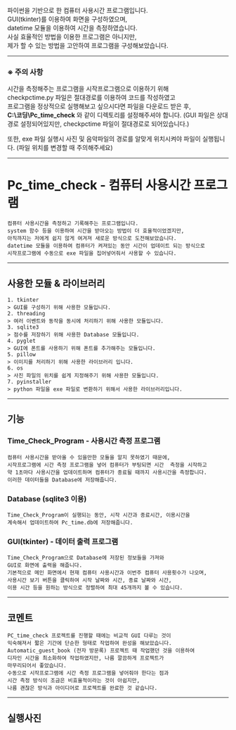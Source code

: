 파이썬을 기반으로 한 컴퓨터 사용시간 프로그램입니다.   
GUI(tkinter)를 이용하여 화면을 구성하였으며,   
datetime 모듈을 이용하여 시간을 측정하였습니다.   
사실 효율적인 방법을 이용한 프로그램은 아니지만,   
제가 할 수 있는 방법을 고안하여 프로그램을 구성해보았습니다.   

   ***
### ※ 주의 사항   
시간을 측정해주는 프로그램을 시작프로그램으로 이용하기 위해   
checkpctime.py 파일은 절대경로를 이용하여 코드를 작성하였고   
프로그램을 정상적으로 실행해보고 싶으시다면 파일을 다운로드 받은 후,   
__C:\코딩\Pc_time_check__ 와 같이 디렉토리를 설정해주셔야 합니다.
(GUI 파일은 상대경로 설정되어있지만, checkpctime 파일이 절대경로로 되어있습니다.)      
   
또한, exe 파일 실행시 사진 및 음악파일의 경로를 알맞게 위치시켜야 파일이 실행됩니다. (파일 위치를 변경할 때 주의해주세요)   
   ***

# Pc_time_check - 컴퓨터 사용시간 프로그램
    컴퓨터 사용시간을 측정하고 기록해주는 프로그램입니다.   
    system 함수 등을 이용하여 시간을 받아오는 방법이 더 효율적이었겠지만,   
    아직까지는 저에게 쉽지 않게 여겨져 새로운 방식으로 도전해보았습니다.   
    datetime 모듈을 이용하여 컴퓨터가 켜져있는 동안 시간이 업데이트 되는 방식으로   
    시작프로그램에 수동으로 exe 파일을 집어넣어줘서 사용할 수 있습니다.   
***   
## 사용한 모듈 & 라이브러리
    1. tkinter   
    > GUI를 구성하기 위해 사용한 모듈입니다.
    2. threading
    > 여러 이벤트와 동작을 동시에 처리하기 위해 사용한 모듈입니다.
    3. sqlite3
    > 점수를 저장하기 위해 사용한 Database 모듈입니다.
    4. pyglet
    > GUI에 폰트를 사용하기 위해 폰트를 추가해주는 모듈입니다.
    5. pillow
    > 이미지를 처리하기 위해 사용한 라이브러리 입니다.
    6. os
    > 사진 파일의 위치를 쉽게 지정해주기 위해 사용한 모듈입니다.
    7. pyinstaller
    > python 파일을 exe 파일로 변환하기 위해서 사용한 라이브러리입니다.
***
##  기능
### Time_Check_Program - 사용시간 측정 프로그램
    컴퓨터 사용시간을 받아올 수 있을만한 모듈을 알지 못하였기 때문에,   
    시작프로그램에 시간 측정 프로그램을 넣어 컴퓨터가 부팅되면 시간  측정을 시작하고   
    약 1초마다 사용시간을 업데이트하며 컴퓨터가 종료될 때까지 사용시간을 측정합니다.   
    이러한 데이터들을 Database에 저장해줍니다.   
### Database (sqlite3 이용)
    Time_Check_Program이 실행되는 동안, 시작 시간과 종료시간, 이용시간을   
    계속해서 업데이트하여 Pc_time.db에 저장해줍니다.
### GUI(tkinter) - 데이터 출력 프로그램
    Time_Check_Program으로 Database에 저장된 정보들을 가져와   
    GUI로 화면에 출력을 해줍니다.   
    기본적으로 메인 화면에서 현재 컴퓨터 사용시간과 이번주 컴퓨터 사용횟수가 나오며,   
    사용시간 보기 버튼을 클릭하여 시작 날짜와 시간, 종료 날짜와 시간,   
    이용 시간 등을 원하는 방식으로 정렬하여 최대 45개까지 볼 수 있습니다.   
***
## 코멘트
    PC_time_check 프로젝트를 진행할 때에는 비교적 GUI 다루는 것이   
    익숙해져서 짧은 기간에 단순한 형태로 작업하여 완성을 해보았습니다.   
    Automatic_guest_book (전자 방문록) 프로젝트 때 작업했던 것을 이용하여   
    디자인 시간을 최소화하여 작업하였지만, 나름 깔끔하게 프로젝트가   
    마무리되어서 좋았습니다.   
    수동으로 시작프로그램에 시간 측정 프로그램을 넣어줘야 한다는 점과   
    시간 측정 방식이 조금은 비효율적이라는 것이 아쉽지만,   
    나름 괜찮은 방식과 아이디어로 프로젝트를 완료한 것 같습니다.
***
## 실행사진
